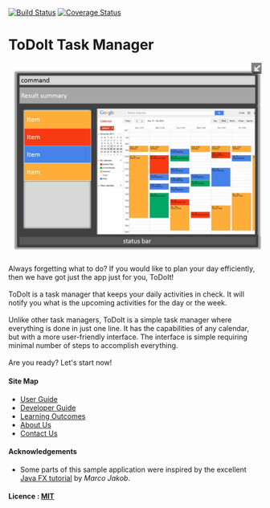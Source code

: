 [![Build Status](https://travis-ci.org/se-edu/addressbook-level4.svg?branch=master)](https://travis-ci.org/se-edu/addressbook-level4)
[![Coverage Status](https://coveralls.io/repos/github/se-edu/addressbook-level4/badge.svg?branch=master)](https://coveralls.io/github/se-edu/addressbook-level4?branch=master)

# ToDoIt Task Manager

<img src="docs/images/prototypeUI.png" width="600"><br>

Always forgetting what to do? If you would like to plan your day efficiently, then we have got just the app just for you, ToDoIt!<br>
<br>
ToDoIt is a task manager that keeps your daily activities in check. 
It will notify you what is the upcoming activities for the day or the week.<br>
<br>
Unlike other task managers, ToDoIt is a simple task manager where everything is done in just one line. 
It has the capabilities of any calendar, but with a more user-friendly interface.
The interface is simple requiring minimal number of steps to accomplish everything.<br>
<br>
Are you ready? Let's start now!<br>

  
#### Site Map
* [User Guide](docs/UserGuide.md) 
* [Developer Guide](docs/DeveloperGuide.md) 
* [Learning Outcomes](docs/LearningOutcomes.md) 
* [About Us](docs/AboutUs.md)
* [Contact Us](docs/ContactUs.md)


#### Acknowledgements

* Some parts of this sample application were inspired by the excellent 
  [Java FX tutorial](http://code.makery.ch/library/javafx-8-tutorial/) by *Marco Jakob*. 


#### Licence : [MIT](LICENSE)
